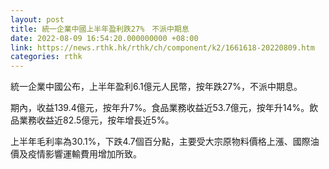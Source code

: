 ```yaml
---
layout: post
title: 統一企業中國上半年盈利跌27%　不派中期息
date: 2022-08-09 16:54:20.000000000 +08:00
link: https://news.rthk.hk/rthk/ch/component/k2/1661618-20220809.htm
categories: rthk
---
```


統一企業中國公布，上半年盈利6.1億元人民幣，按年跌27%，不派中期息。

期內，收益139.4億元，按年升7%。食品業務收益近53.7億元，按年升14%。飲品業務收益近82.5億元，按年增長近5%。

上半年毛利率為30.1%，下跌4.7個百分點，主要受大宗原物料價格上漲、國際油價及疫情影響運輸費用增加所致。
